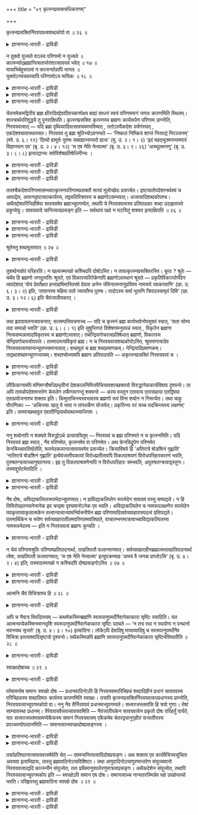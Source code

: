 +++
title = "०९ कृत्स्नप्रसक्त्यधिकरणम्"

+++

कृत्स्नप्रसक्तिर्निरवयवत्वशब्दकोपो वा ॥ २६ ॥  
<details><summary>ज्ञानानन्द-भारती - द्राविडी</summary>

क्रुत्स्ऩप्रसक्तिर्निरवयवत्वसप्त कोबो वा ॥ २६ ॥
</details>

न य़ुक्तो युज्यते वाऽस्य परिणामो न युज्यते ॥  
कार्त्स्न्याद्ब्रह्मानित्यताप्तेरंशात्सावयवं भवेत् ॥ १७ ॥  
मायाभिर्बहुरूपत्वं न कार्त्स्न्यान्नापि भागतः ॥  
युक्तोऽनवयवस्यापि परिणामोऽत्र मायिकः ॥ १८ ॥  
<details><summary>ज्ञानानन्द-भारती - द्राविडी</summary>

--वैयासिग न्यायमाला
</details>

<details><summary>ज्ञानानन्द-भारती - द्राविडी</summary>

इदऱ्कु (पिरह्मत्तिऱ्कु) परिणामम् (माऱुदल्) पॊरुन्दुमा? अल्लदु पॊरुन्दादा? पॊरुन्दादुबूरावुम् माऱुवदाऩाल् पिरह्मत्तिऱ्कु अनित्यत्तऩ्मैयेऱ्पडुमाऩ तिऩालुम् ऒरु अंसत्तिल् माऱुवदाऩाल् (पिरह्मम्) अवयवङ्गळैयुडैयदॆऩ्ऱु एऱ्पडुमाऩदिऩालुम्।
</details>

<details><summary>ज्ञानानन्द-भारती - द्राविडी</summary>

मायैगळिऩाल् ताऩ् पलरूबमायिरुक्कुम् तऩ्मै येऱ्पडुगिऱदु। (आगैयाल्) पूरावुम् ऎऩ्बदुमिल्लै, अंसत्तिऩालॆऩ्बदुमिल्लै। अवयव माऱ्ऱत्तिऱ्कुम् इङ्गे मायैयिऩाल् परिणामम् एऱ्पडुवदु न्यायमे।
</details>

चेतनमेकमद्वितीयं ब्रह्म क्षीरादिवद्देवादिवच्चानपेक्ष्य बाह्यं साधनं स्वयं परिणममानं जगतः कारणमिति स्थितम्। शास्त्रार्थपरिशुद्धये तु पुनराक्षिपति। कृत्स्नप्रसक्तिः कृत्स्नस्य ब्रह्मणः कार्यरूपेण परिणामः प्राप्नोति, निरवयवत्वात् — यदि ब्रह्म पृथिव्यादिवत्सावयवमभविष्यत् , ततोऽस्यैकदेशः पर्यणंस्यत् , एकदेशश्चावास्थास्यत। निरवयवं तु ब्रह्म श्रुतिभ्योऽवगम्यते — ‘निष्कलं निष्क्रियं शान्तं निरवद्यं निरञ्जनम्’ (श्वे. उ. ६। १९) ‘दिव्यो ह्यमूर्तः पुरुषः सबाह्याभ्यन्तरो ह्यजः’ (मु. उ. २। १। २) ‘इदं महद्भूतमनन्तमपारं विज्ञानघन एव’ (बृ. उ. २। ४। १२) ‘स एष नेति नेत्यात्मा’ (बृ. उ. ३। ९। २६) ‘अस्थूलमनणु’ (बृ. उ. ३। ८। ८) इत्याद्याभ्यः सर्वविशेषप्रतिषेधिनीभ्यः ।

<details><summary>ज्ञानानन्द-भारती - द्राविडी</summary>

\[मुऩ्ऩाल् जगत्तुक्कु पिरह्मम् विवर्त्त उबादाऩ कारणम् ऎऩ्ऱु सॊल्लप्पट्टदु। आऩालुम् मुऩ् अदिगरणत्तिल् प्रह्मत्तिऱ्कु पालै तिरुष्टान् दमाग कूऱियिरुप्पदाल्, पाल् तयिऱाग माऱुवदुबोल् पिरह्मम् पिरबञ्जमाग माऱुगिऱदु ऎऩ्ऱु पिरह्मम् परिणामि उबादाऩगारणम् ऎऩ्ऱु ऎण्णि केळ्वि केट्किऱाऩ्! पिरह्मम् मुऴुवदुम् उलगमाग माऱिविट्ट तॆऩ्ऱाल् पिरह्मम् अनित्यमागिविडुम् मेलुम् पिरह्मम् मुऴुवदुम् पिरबञ्जमाग माऱिविट्टाल् उलगम् तविर वेऱु पिरह्ममे इल्लामल् पोय्विडुम् इदऱ्काग पिरह्मत्तिल् पादिदाऩ् पिरबञ्जमाग माऱुगिऱदु। पादि पिरह्ममाग इरुक्किऱदॆऩ्ऱाल् पिरह्मम् अवयवङ् गळुडऩ् कूडियदाग आगिविडुम्। सुरुदिगळो पिरह्मत्तै निरवयवमागक् कूऱुगिऩ्ऱऩ। इन्द सुरुदिक्कु विरोदम् वरुम् आगैयाल् पिरह्मत्तै परिणामि उबादाऩमागक् कूऱ मुडियादु ऎऩ्ऱु पूर्वबक्षम्। पिरह्मम् परिणामि उबादाऩमिल्लै विवर्त्त उबादाऩम् मायै परिणामि उबादाऩम् पिरह्मत्तिल् माऱुदल् ऒऩ्ऱुमिल्लामलेये अदिल् पिरबञ्जत्तै तोऱ्ऱुविक्किऱदु मायैयुम् अदऩाल् तोऩ्ऱुम् पिरबञ्जमुम् पॊय् अदऩाल् तोषमिल्लै ऎऩ्ऱु सित्तान्दम्।\]
</details>

<details><summary>ज्ञानानन्द-भारती - द्राविडी</summary>

सेदऩमाय् ऒऩ्ऱाय् इरण्डावदऱ्ऱदायुळ्ळ पिरह्मम्, पाल् मुदलाऩदैप् पोलवुम् तेवादिगळैप् पोलवुम्, वॆळि सादऩत्तै अबेक्षिक्कामल्, ताऩागवे माऱुबडुवदु जगत्तिऱ्कुक् कारणम् ऎऩ्ऱु निलैत्तुविट्टदु। आऩाल् सास्तिरत्तिऩ् तात्पर्यत्तै नऩ्गु तॆळिवु पडुत्तुवदऱ्काग मऱुबडियुम् आक्षेबिक्किऱार्।
</details>

<details><summary>ज्ञानानन्द-भारती - द्राविडी</summary>

पूर्वबक्षम्: “पूरावुम् आगुम्बडि एऱ्पडुम्" पिरह्मम् पूरावुक्कुम् कार्य रूबमाग माऱुबाडु एऱ्पडुम्, अवयवमऱ्ऱदायिरुप्पदाल् पिरह्मम् पिरुदिवि मुदलाऩ तैप् पोल अवयवङ्गळुडैयदाग इरुक्कुमेयाऩाल्, अप्पॊऴुदु अदिल् ऒरु पागम् माऱुबडलाम्, मऱ्ऱॊरु पागम् अप्पडिये इरुक्कलाम्। आऩाल् पिरह्ममो अवयवमऱ्ऱदॆऩ्ऱु 'अवयव मऱ्ऱदु, सॆयलऱ्ऱदु, अडङ्गिऩदु, तोषमऱ्ऱदु, कुऱ्ऱमऱ्ऱदु" (सुवेदा ६-१९), "स्वयम्बिरगासमाय् मूर्त्तियऱ्ऱदायुळ्ळ पुरुषऩ् उळ्ळुम् वॆळियिलुम् उळ्ळवर्, पिऱप्पऱ्ऱवर्" (मुण्डग २-१-२), "इन्द पॆरिय पूदम् ऎल्लैयऱ्ऱदु, करैयऱ्ऱदु। विक्ञाऩक्कट्टिये" (पिरुहत् २-४-१२)। "अन्द इन्द आत्मा इदु अल्ल, इदु अल्ल" (पिरुहत् ३-९-२६) "स्तूलमल्लाददु, अणुवल्लाददु” (पिरुहत् ३-८-८), ऎऩ्बदु मुदलाऩ, ऎल्ला विसेषङ्गळैयुम् मऱुक्कुम् सुरुदिगळिलिरुन्दु तॆरिगिऱदु।
</details>

ततश्चैकदेशपरिणामासम्भवात्कृत्स्नपरिणामप्रसक्तौ सत्यां मूलोच्छेदः प्रसज्येत। द्रष्टव्यतोपदेशानर्थक्यं च आपद्येत, अयत्नदृष्टत्वात्कार्यस्य, तद्व्यतिरिक्तस्य च ब्रह्मणोऽसम्भवात्। अजत्वादिशब्दकोपश्च। अथैतद्दोषपरिजिहीर्षया सावयवमेव ब्रह्माभ्युपगम्येत, तथापि ये निरवयवत्वस्य प्रतिपादकाः शब्दा उदाहृतास्ते प्रकुप्येयुः। सावयवत्वे चानित्यत्वप्रसङ्ग इति — सर्वथायं पक्षो न घटयितुं शक्यत इत्याक्षिपति ॥ २६ ॥

<details><summary>ज्ञानानन्द-भारती - द्राविडी</summary>

आगैयाल् (अवयवमिल्लाददाल्) ऒरु पागत् तिऱ्कु परिणामम् ऎऩ्बदु सम्बविक्काददिऩाल् मुऴुवदऱ् कुम् परिणामम् एऱ्पड वेण्डुमॆऩ्ऱु इरुप्पदाल् मूलमे (अडिवेरे) अऱुबट्टदाग आगिविडुम्। मेलुम् कार्यमाऩ पिरबञ्जम् पिरयत्तिऩ मऩ्ऩियिलेये काणप्पडुवदाल्, अदऱ्कु वेऱाग पिरह्मम् इरुक्काद तिऩाल्, "अऱियप्पडवेण्डुम्" ऎऩ्ऱ उबदेसत्तिऱ्कु पिरयोजऩमऱ्ऱ तऩ्मैये एऱ्पडुम्। "पिऱप्पऱ्ऱदु" ऎऩ्बदु मुदलाऩ सप्तत्तिऱ्कु विरोदमुम् एऱ्पडुम्।
</details>

<details><summary>ज्ञानानन्द-भारती - द्राविडी</summary>

अल्लदु, इन्द तोषत्तै विलक्किक्कॊळ्ळ विरुम्बि पिरह्मम् अवयवङ्गळैयुडैयदुदाऩ् ऎऩ्ऱु ऒप्पुक्कॊळ्ळप्पट्टाल्, अप्पडियुम् अवयवमऱ्ऱ तॆऩ्ऱु ऎडुत्तुक्काट्टुम् सुरुदिगळ् ऎवै उदाहरिक्कप् पट्टऩवो, अवैगळुक्कु विरोदम् एऱ्पडुम्, अवयवमुडैयदु ऎऩ्ऱाल् अनित्यत् तऩ्मै ऎऩ्ऱुम् एऱ्पडुम्, ऎऩ्ऱु।
</details>

<details><summary>ज्ञानानन्द-भारती - द्राविडी</summary>

ऎव्विदत्तिलुम् इन्द पक्षम् सरिप्पडुत्तक् कूडियदिल्लै ऎऩ्ऱु आक्षेबिक्किऱाऩ्।
</details>

श्रुतेस्तु शब्दमूलत्वात् ॥ २७ ॥  
<details><summary>ज्ञानानन्द-भारती - द्राविडी</summary>

च्रुदेस्तु सप्तमूलत्वात् ॥ २७ ॥
</details>

तुशब्देनाक्षेपं परिहरति। न खल्वस्मत्पक्षे कश्चिदपि दोषोऽस्ति। न तावत्कृत्स्नप्रसक्तिरस्ति। कुतः ? श्रुतेः — यथैव हि ब्रह्मणो जगदुत्पत्तिः श्रूयते, एवं विकारव्यतिरेकेणापि ब्रह्मणोऽवस्थानं श्रूयते — प्रकृतिविकारयोर्भेदेन व्यपदेशात् ‘सेयं देवतैक्षत हन्ताहमिमास्तिस्रो देवता अनेन जीवेनात्मनानुप्रविश्य नामरूपे व्याकरवाणि’ (छा. उ. ६। ३। २) इति, ‘तावानस्य महिमा ततो ज्यायाँश्च पूरुषः। पादोऽस्य सर्वा भूतानि त्रिपादस्यामृतं दिवि’ (छा. उ. ३। १२। ६) इति चैवंजातीयकात् ।

<details><summary>ज्ञानानन्द-भारती - द्राविडी</summary>

‘आऩाल्” ऎऩ्ऱ सप्तत्तिऩाल् आक्षेबत्तैमऱुक् किऱार्। ऎङ्गळ् पक्षत्तिल् ऎव्विद तोषमुम् किडैयादे। पूरावुम् आगुम् ऎऩ्बदु इल्लै। एऩ्? “सुरुदियिलिरुन्दु” पिरह्मत्तिलिरुन्दु जगत्तिऩ् उत्पत्ति ऎप्पडि सॊल्लप् पट्टिरुक्किऱदो, अप्पडिये विगारत्तिऱ्कु वेऱागवुम् पिरह्मत्तिऩ् इरुप्पु सॊल्लप्पट्टिरुक्किऱदु, पिरगिरु तिक्कुम् विगारत्तिऱ्कुम् (कारणत्तिऱ्कुम्, कार्यत्तिऱ्कुम्) वेऱ्ऱुमै कुऱिप्पिट्टिरुक्किऱबडियाल्। अन्द इन्द तेवदै (पिरह्मम्) आलोसित्तदु। इन्द मूऩ्ऱु तेवदैगळैयुम् (तेजस्, अप्पु, अऩ्ऩम् ऎऩ्बवै कळैयुम्) इन्द जीवात्मा रूबमाग पुगुन्दु नाम रूबङ् गळै सॆय्वेऩ्" (सान्।६-३-२) ऎऩ्ऱुम् "इदिऩुडैय महिमै अव्वळवु। अदैयुंविड पॆरिदु पुरुषऩ्; ऎल्ला पूदङ्गळुम् इवरुडैय काल् पागम्; इवरुडैय नासमऱ्ऱ मुक्काल् पागम् त्युलोगत्तिल् इरुक्किऱदु” (सान्।३-१२-६) ऎऩ्ऱुम्, इदुबोलवुळ्ळदिलिरुन्दुम्।
</details>

तथा हृदयायतनत्ववचनात्; सत्सम्पत्तिवचनाच्च — यदि च कृत्स्नं ब्रह्म कार्यभावेनोपयुक्तं स्यात्, ‘सता सोम्य तदा सम्पन्नो भवति’ (छा. उ. ६। ८। १) इति सुषुप्तिगतं विशेषणमनुपपन्नं स्यात् , विकृतेन ब्रह्मणा नित्यसम्पन्नत्वादविकृतस्य च ब्रह्मणोऽभावात्। तथेन्द्रियगोचरत्वप्रतिषेधात् ब्रह्मणो, विकारस्य चेन्द्रियगोचरत्वोपपत्तेः। तस्मादस्त्यविकृतं ब्रह्म। न च निरवयवत्वशब्दकोपोऽस्ति, श्रूयमाणत्वादेव निरवयवत्वस्याप्यभ्युपगम्यमानत्वात्। शब्दमूलं च ब्रह्म शब्दप्रमाणकम्। नेन्द्रियादिप्रमाणकम्। तद्यथाशब्दमभ्युपगन्तव्यम्। शब्दश्चोभयमपि ब्रह्मणः प्रतिपादयति — अकृत्स्नप्रसक्तिं निरवयवत्वं च ।

<details><summary>ज्ञानानन्द-भारती - द्राविडी</summary>

अप्पडिये ह्रुदयत्तै इरुप्पिडमाग सॊल्लियिरुप्पदालुम्, सत्वस्तुवुडऩ् ऒऩ्ऱु सेर्वदाग सॊल्लियिरुप्पदालुम्। पिरह्मम् पूरावुम् कार्यमाय् उबयोगप्पट्टुविडुमेयाऩाल् "हे सोम्य, अप्पॊऴुदु सत्तुडऩ् ऒऩ्ऱु सेर्न्दवऩाग आगिऱाऩ्” (सान्।६-८-१) ऎऩ्ऱु सु षुप्ति विषयमाय् कुऱिप्पिट्टिरुप्पदु पॊरुन्दादु विगारमडैन्द पिरह्मत्तुडऩ् ऎप्पॊऴुदुम् ऒऩ्ऱुबट्टु इरुप्प तिऩालुम्। विगारमडैयाद पिरह्मम् इल्लाददिऩालुम्, अप्पडिये पिरह्मत्तिऱ्कु, इन्दिरियङ्गळुक्कु विषयमायिरुक्कुम् तऩ्मै मऱुक्कप्पट्टिरुप्पदालुम्, विगारत्तिऱ्कु इन्दिरियङ्गळुक्कु विषयमायिरुक्कुम् तऩ्मै पॊरुन्दुवदिऩालुम्, आगैयाल् विगारत्तै यडैयाद पिरह्मम् उण्डु।
</details>

<details><summary>ज्ञानानन्द-भारती - द्राविडी</summary>

अवयवमऱ्ऱदॆऩ्ऱ सप्तत्तिऱ्कु विरोदमु मिल्लै, (वेदत्तिऩाल्) सॊल्लप्पडुवदिऩालेये अवयवमऱ्ऱ तऩ्मैयुम् ऒप्पुक्कॊळ्ळप्पडुवदिऩाल् सप्तत्तैये मूलमायुळ्ळदु पिरह्मम्, सप्तत्तैये पिरमाणमायुडैयदु, इन्दिरियङ्गळ् मुदलाऩदै पिरमाणमागवुडैयदल्ल; आगैयाल् सप्तम् ऎप्पडियिरुक्किऱदो अप्पडिये अऱियप्पड वेण्डियदु। सप्तमो पिरह्मत्तिऱ्कु पूरावुम् आगात् तऩ्मै अवयवमऱ्ऱ तऩ्मै, इरण्डैयुमे ऎडुत्तुच् चॊल्गिऱदु।
</details>

लौकिकानामपि मणिमन्त्रौषधिप्रभृतीनां देशकालनिमित्तवैचित्र्यवशाच्छक्तयो विरुद्धानेककार्यविषया दृश्यन्ते। ता अपि तावन्नोपदेशमन्तरेण केवलेन तर्केणावगन्तुं शक्यन्ते — अस्य वस्तुन एतावत्य एतत्सहाया एतद्विषया एतत्प्रयोजनाश्च शक्तय इति। किमुताचिन्त्यस्वभावस्य ब्रह्मणो रूपं विना शब्देन न निरूप्येत। तथा चाहुः पौराणिकाः — ‘अचिन्त्याः खलु ये भावा न तांस्तर्केण योजयेत्। प्रकृतिभ्यः परं यच्च तदचिन्त्यस्य लक्षणम्’ इति। तस्माच्छब्दमूल एवातीन्द्रियार्थयाथात्म्याधिगमः ।

<details><summary>ज्ञानानन्द-भारती - द्राविडी</summary>

उलगत्तिलुळ्ळ मणि, मन्दिरम्, औ षदम् मुदलियवैगळुक्कुक्कूड तेसम् कालम् निमित्तम् इवैगळिऩ् वैसित्तिरियम् कारणमाग विरुत्तमाऩ अनेग कार्य विषयमायुळ्ळ सक्तिगळ् काणप्पडुगिऩ् ऱऩ। अवैगळ् कूड, इन्द वस्तुविऱ्कु इव्वळवु, इन्द उदवियुळ्ळदु, इदै विषयमायुळ्ळदु, इन्दप् पिरयो जऩमुळ्ळदु इदऩ् सक्तिगळ् ऎऩ्ऱु उबदेसमऩ्ऩियिल् वॆऱुम् तर्क्कत्तिऩाल् अऱिय मुडिवदिल्लै। आलोसिक्क मुडियाद स्वबावमुळ्ळ पिरह्मत्तिऩ् स्वरूबम् सप्तमिल्लामल् निरूबिक्कमुडियादु ऎऩ्बदैच् चॊल्लवुम् वेण्डुमा? अप्पडिये पौराणिगर्गळुम् सॊल्गि ऱार्गळ्। 'ऎन्द विषयङ्गळ् आलोसिक्क मुडियाद वैगळो अवैगळो तर्क्कत्तुडऩ् सेर्क्कक्कूडादु। पिरगिरुदि कळुक्कु अप्पाल् ऎदु इरुक्किऱदो, अदु निऩैक्क मुडियादत्तिऱ्कु लक्षणम्” ऎऩ्ऱु। आगैयाल् इन्दिरियङ्गळै मीऱियुळ्ळ विषयङ्गळिऩ् वास्तवत् तऩ्मैयै अऱिवदु सप्तत्तैये मूलमायुळ्ळदु।
</details>

ननु शब्देनापि न शक्यते विरुद्धोऽर्थः प्रत्याययितुम् — निरवयवं च ब्रह्म परिणमते न च कृत्स्नमिति। यदि निरवयवं ब्रह्म स्यात् , नैव परिणमेत, कृत्स्नमेव वा परिणमेत। अथ केनचिद्रूपेण परिणमेत केनचिच्चावतिष्ठेतेति, रूपभेदकल्पनात्सावयवमेव प्रसज्येत। क्रियाविषये हि ‘अतिरात्रे षोडशिनं गृह्णाति’ ‘नातिरात्रे षोडशिनं गृह्णाति’ इत्येवंजातीयकायां विरोधप्रतीतावपि विकल्पाश्रयणं विरोधपरिहारकारणं भवति, पुरुषतन्त्रत्वाच्चानुष्ठानस्य। इह तु विकल्पाश्रयणेनापि न विरोधपरिहारः सम्भवति, अपुरुषतन्त्रत्वाद्वस्तुनः। तस्माद्दुर्घटमेतदिति ।

<details><summary>ज्ञानानन्द-भारती - द्राविडी</summary>

सप्तत्तिऩालुम्गूड विरुत्तमायिरुक्किऱ विषयत् तै पोदिक्कमुडियादे? अवयवमिल्लाद पिरह्मम् परिणमिक्किऱदु। आऩाल् पूरावुमिल्लै ऎऩ्ऱु। पिरह्मम् अवयवमऱ्ऱदॆऩ्ऱाल् परिणमिक्कवे सॆय्यादु, अल्लदु पूरावुमे परिणमिक्कवेण्डुम्। अल्लदु, ऒरु रूबत्तिऩाल् परिणमिक्किऱदु, ऒरु रूबत्तिऩाल् अप्पडिये इरुक्किऱदु, ऎऩ्ऱाल् रूबत्तिल् वेऱुबाडु कल्बिप्पदिऩाल् अवयवमुळ्ळदागवे एऱ्पडुम्।
</details>

<details><summary>ज्ञानानन्द-भारती - द्राविडी</summary>

कर्माक्कळ् विषयत्तिल् "अदिगारत्तिल् षोड सियै ऎडुत्तुक्कॊळ्ळवुम्” “अदिरात्रत्तिल् षोडसियै ऎडुत्तुक्कॊळ्ळक्कूडादु" ऎऩ्बदु पोलुळ्ळ विरोदत् तोऱ्ऱमिरुक्कैयिलुम् विगल्बत्तै आसिरयिप्पदु विरोदत्तै परिहरिक्कक् कारणमाग एऱ्पडुगिऱदु। अऩुष्टाऩम् पुरुषऩुक्कु अदीऩमायिरुप्पदाल्। इङ्गेयो विगल्बत्तै आसिरयित्तालुम् कूड विरोदत् तिऱ्कु परिहारम् एऱ्पडादु। वस्तु पुरुषऩुक्कु अदीऩमिल् लाददिऩाल्। आगैयाल् इदु सरिप्पडुत्त मुडियादु, ऎऩ्ऱु
</details>

नैष दोषः, अविद्याकल्पितरूपभेदाभ्युपगमात्। न ह्यविद्याकल्पितेन रूपभेदेन सावयवं वस्तु सम्पद्यते। न हि तिमिरोपहतनयनेनानेक इव चन्द्रमा दृश्यमानोऽनेक एव भवति। अविद्याकल्पितेन च नामरूपलक्षणेन रूपभेदेन व्याकृताव्याकृतात्मकेन तत्त्वान्यत्वाभ्यामनिर्वचनीयेन ब्रह्म परिणामादिसर्वव्यवहारास्पदत्वं प्रतिपद्यते। पारमार्थिकेन च रूपेण सर्वव्यवहारातीतमपरिणतमवतिष्ठते, वाचारम्भणमात्रत्वाच्चाविद्याकल्पितस्य नामरूपभेदस्य — इति न निरवयवत्वं ब्रह्मणः कुप्यति ।

<details><summary>ज्ञानानन्द-भारती - द्राविडी</summary>

इदु तोषमल्ल, अवित्यैयिऩाल् कल्बिक्कप् पट्ट रूबङ्गळिऩ् पेदत्तै ऒप्पुक् कॊळ्वदाल्, अवित्यैयिऩाल् कल्बिक्कप्पट्ट रूब पेदत्तिऩाल् वस्तु अवयवमुळ्ळदाग आगादु। तिमिररोगत्तिऩाल् पीडिक्कप्पट्ट कण्णिऩाल् पल पोल पार्क्कप्पडुम् सन्दिरऩ् पल आवदिल्लैये? अवित्यैयिऩाल् कल्बिदमाऩ, नामरूब लक्षणमाऩ, वियागिरुदम् अवियागिरुद मॆऩ्ऱ तऩ्मैयुडैय, अदुवे अल्लदु वेऱे ऎऩ्ऱु निर्वसऩम् सॆय्यमुडियाददाऩ रूबबेदत्तिऩाल् पिरह्ममाऩदु परिणामम् मुदलिय ऎल्ला व्यवहारत्तिऱ्कुम् आस्पदमायिरुक्कुम् तऩ्मैयै अडैगिऱदु। वास्तवमाऩ रूबत्तुडऩो ऎल्ला वियवहा रत्तैयुम् ताण्डिऩदाय् परिणाम मडैयाददाय् इरुन्दु वरुगिऱदु। अवित्यैयिऩाल् कल्बिक्कप्पडुम् नामरूब पेदम् वाक्किऩाल् मात्तिरम् आरम्बिक्कप्पडुवदिऩाल्, पॊय्याऩदाल् पिरह्मत्तिऩ् अवयमऱ्ऱ तऩ्मै विरोदप्पडुवदिल्लै।
</details>

न चेयं परिणामश्रुतिः परिणामप्रतिपादनार्था, तत्प्रतिपत्तौ फलानवगमात्। सर्वव्यवहारहीनब्रह्मात्मभावप्रतिपादनार्था त्वेषा, तत्प्रतिपत्तौ फलावगमात्; ‘स एष नेति नेत्यात्मा’ इत्युपक्रम्याह ‘अभयं वै जनक प्राप्तोऽसि’ (बृ. उ. ४। २। ४) इति; तस्मादस्मत्पक्षे न कश्चिदपि दोषप्रसङ्गोऽस्ति ॥ २७ ॥

<details><summary>ज्ञानानन्द-भारती - द्राविडी</summary>

मेलुम्, परिणामत्तैच् चॊल्लुम् इन्द सुरुदि परिणामत्तै ऎडुत्तुच् चॊल्वदै पिरयोजऩमा युडैयदल्ल, अदै अऱिवदऩाल् पलऩ् ऎदुवुम् काणप्पडादददिऩाल्; आऩाल् ऎल्ला व्यवहारमु मऱ्ऱ पिरह्मत्तैये आत्मस्वरूबमाग ऎडुत्तुक् काट्टुवदैये पिरयोजऩमुडैयदु, अदै अऱिव तिऩाल् पलऩ् काणप्पडुवदाल्, "अन्द इन्द आत्मा इदु अल्ल, इदु अल्ल" ऎऩ्ऱु आरम्बित्तु "हे जऩगरे, पयमऱ्ऱ निलैयैये अडैन्दु विट्टीर्" (पिरुहत्। ४-२-४) ऎऩ्ऱु सॊल्गिऱदु।
</details>

<details><summary>ज्ञानानन्द-भारती - द्राविडी</summary>

आगैयाल् ऎङ्गळ् पक्षत्तिल् ऎव्विद तोषत्तिऱ्कुम् इडमिल्लै।
</details>

आत्मनि चैवं विचित्राश्च हि ॥ २८ ॥  
<details><summary>ज्ञानानन्द-भारती - द्राविडी</summary>

आत्मनि सैवम् विसित्राच्च हि ॥ २८ ॥
</details>

अपि च नैवात्र विवदितव्यम् — कथमेकस्मिन्ब्रह्मणि स्वरूपानुपमर्देनैवानेकाकारा सृष्टिः स्यादिति। यत आत्मन्यप्येकस्मिन्स्वप्नदृशि स्वरूपानुपमर्देनैवानेकाकारा सृष्टिः पठ्यते — ‘न तत्र रथा न रथयोगा न पन्थानो भवन्त्यथ सृजते’ (बृ. उ. ४। ३। १०) इत्यादिना। लोकेऽपि देवादिषु मायाव्यादिषु च स्वरूपानुपमर्देनैव विचित्रा हस्त्यश्वादिसृष्टयो दृश्यन्ते। तथैकस्मिन्नपि ब्रह्मणि स्वरूपानुपमर्देनैवानेकाकारा सृष्टिर्भविष्यतीति ॥ २८ ॥

<details><summary>ज्ञानानन्द-भारती - द्राविडी</summary>

मेलुम्, ऒऩ्ऱागविरुक्कुम् पिरह्मत्तिल् स्वरूबत्तैक् कॆडुक्कामले पलविद रूबमाऩ स्रुष्टि ऎप्पडियिरुक्क मुडियुम् ऎऩ्ऱ इन्द विषयत्तिल् विवादम् सॆय्यक्कूडियदु इल्लै। एऩॆऩ्ऱाल्, ऒऩ्ऱागवे यिरुन्दुगॊण्डु स्वप्ऩम् पार्क्किऱ ऒरे आत्मा विऩिडत्तिलेये, स्वरूबत्तैक् कॆडुक्कामले, पलविद रूबमाऩ स्रुष्टि सॊल्लप्पडुगिऱदु, “अङ्गे रदङ्गळ्, रदत्तिल् कट्टुगिऱ कुदिरैगळ् वीदिगळ् किडैयादु, आऩाल् रदङ्गळैयुम् रदत्तिल् कट्टप्पडुम् कुदिरैगळैयम् वीदिगळैयुम् स्रुष्टिक्किऱाऩ्" (पिरुहत् ४-३-१०) ऎऩ्बदु मुदलाऩदिऩाल् उलगत्तिलुम् कूड, तेवर् मुदलाऩवर्गळिडत्तिलुम् मायावि मुदलाऩवर् कळिडत्तिलुम् तऩ् स्वरूबत्तैक् कॆडुक्कामले, विसित्तिरमाग उळ्ळ याऩै कुदिरै मुदलिय स्रुष्टिगळ् काणप्पडुगिऩ्ऱऩ। अप्पडिये ऒऩ्ऱागवेयिरुक्कुम् पिरह्मत्तिलुम्, स्वरूबत्तिऱ्कु कॆडुदलिल्लामले, पल रूबमायुळ्ळ स्रुष्टि एऱ्पडलाम् ऎऩ्ऱु।
</details>

स्वपक्षदोषाच्च ॥ २९ ॥  
<details><summary>ज्ञानानन्द-भारती - द्राविडी</summary>

स्वबक्षदोषाच्च ॥ २९ ॥
</details>

परेषामप्येष समानः स्वपक्षे दोषः — प्रधानवादिनोऽपि हि निरवयवमपरिच्छिन्नं शब्दादिहीनं प्रधानं सावयवस्य परिच्छिन्नस्य शब्दादिमतः कार्यस्य कारणमिति स्वपक्षः। तत्रापि कृत्स्नप्रसक्तिर्निरवयवत्वात्प्रधानस्य प्राप्नोति, निरवयवत्वाभ्युपगमकोपो वा। ननु नैव तैर्निरवयवं प्रधानमभ्युपगम्यते। सत्त्वरजस्तमांसि हि त्रयो गुणाः। तेषां साम्यावस्था प्रधानम्। तैरेवावयवैस्तत्सावयवमिति — नैवंजातीयकेन सावयवत्वेन प्रकृतो दोषः परिहर्तुं पार्यते, यतः सत्त्वरजस्तमसामप्येकैकस्य समानं निरवयवत्वम् एकैकमेव चेतरद्वयानुगृहीतं सजातीयस्य प्रपञ्चस्योपादानमिति — समानत्वात्स्वपक्षदोषप्रसङ्गस्य ।

<details><summary>ज्ञानानन्द-भारती - द्राविडी</summary>

तऩ् पक्षत्तिल् तोषम् ऎऩ्ऱ इदु मऱ्ऱवर्गळुक्कुम् समाऩम्। पिरदाऩत्तै कारणमागच् चॊल्लुगिऱवरुक्कुम्, अवयवमऱ्ऱदाय् अळवुक्कुळ् पडा तदाय् सप्तम् मुदलियदऱ्ऱदाय् इरुक्कुम् पिरदाऩम् अवय वमुळ्ळदाय् अळवुक्कुळ्बट्टदाय् सप्तम् मुदलियदुडऩ् कूडियदाय् इरुक्कुम् कार्यत्तिऱ्कुक् कारणम् ऎऩ्बदु तऩ् पक्षम् अङ्गेयुम् पिरदाऩम् अवयवमऱ्ऱदायिरुप्पदाल् पूरावुम् आवदु ऎऩ्बदु अल्लदु अवयवमऱ्ऱदॆऩ्ऱु ऒप्पुक्कॊण्डदऱ्कु विरोदमो एऱ्पडुम्।
</details>

<details><summary>ज्ञानानन्द-भारती - द्राविडी</summary>

अवर्गळाल् पिरदाऩम् अवयमऱ्ऱदॆऩ्ऱु ऒप्पुक् कॊळ्ळप्पडवे इल्लैये? सत्वम् रजस्, तमस् ऎऩ्ऱु मूऩ्ऱु कुणङ्गळ् नित्यमाऩवै अवैगळ् समाऩमायिरुक्कुम् निलै पिरदाऩम्; अन्द अवयवङ्गळिऩालेये अदु अवयवमुळ्ळदु ऎऩ्ऱाल्, इम्मादिरियुळ्ळ अवयवमुळ्ळ तऩ्मैयिऩाल् पिरगिरुदमाऩ तोषम् परिहरिक्क मुडियादु। एऩॆऩ्ऱाल्, सत्वम्, रजस्, तमस् इवैगळुक्कुळ्ळुम् ऒव्वॊऩ्ऱुम् अवयवमऱ्ऱदु ऎऩ्बदु समाऩम्। ऒव्वॊऩ्ऱुमे मऱ्ऱ इरण्डुडऩ् सेर्न्दु सजादीयमाऩ पिरबञ्जत्तिऱ्कु उबादाऩम् ऎऩ्ऱु तऩ् पक्षत्तिल् तोषम् एऱ्पडुवदु समाऩमायिरुप्पदाल्।
</details>

तर्काप्रतिष्ठानात्सावयवत्वमेवेति चेत् — एवमप्यनित्यत्वादिदोषप्रसङ्गः। अथ शक्तय एव कार्यवैचित्र्यसूचिता अवयवा इत्यभिप्रायः, तास्तु ब्रह्मवादिनोऽप्यविशिष्टाः। तथा अणुवादिनोऽप्यणुरण्वन्तरेण संयुज्यमानो निरवयवत्वाद्यदि कार्त्स्न्येन संयुज्येत, ततः प्रथिमानुपपत्तेरणुमात्रत्वप्रसङ्गः। अथैकदेशेन संयुज्येत, तथापि निरवयवत्वाभ्युपगमकोप इति — स्वपक्षेऽपि समान एष दोषः। समानत्वाच्च नान्यतरस्मिन्नेव पक्षे उपक्षेप्तव्यो भवति। परिहृतस्तु ब्रह्मवादिना स्वपक्षे दोषः ॥ २९ ॥

<details><summary>ज्ञानानन्द-भारती - द्राविडी</summary>

तर्क्कत्तिऱ्कु निलैयिल्लाददिऩाल् अवयव मुळ्ळदागवे इरुक्कट्टुमे। (अप्पॊऴुदु क्रुत्स्ऩ प्रसक्ति ऎऩ्ऱ तोषमिल्लै) ऎऩ्ऱाल्, अप्पडियुम् अनित्यत्तऩ्मै मुदलाऩ तोषङ्गळ् एऱ्पडुम्।
</details>

<details><summary>ज्ञानानन्द-भारती - द्राविडी</summary>

अल्लदु, कार्यत्तिलुळ्ळ विसित्तिरत्तऩ्मै यिऩाल् सूसिक्कप्पडुगिऱ (कारणत्तिलुळ्ळ) सक्तिगळे अवयवङ्गळ् ऎऩ्ऱु अबिप्पिरायम् ऎऩ्ऱाल्, अवैगळ् पिरह्मत्तैक् कारणमागच् चॊल्गिऱवरुक्कुम् पॊदु।
</details>

<details><summary>ज्ञानानन्द-भारती - द्राविडी</summary>

अप्पडिये अणुवैच् चॊल्गिऱवरुक्कुम्, ऒरु अणु मऱ्ऱॊरु अणुवुडऩ् सेरुम्बोदु, अवयव मऱ्ऱदल् पूरावुमे सेरुमेयाऩाल् अप्पॊऴुदु (कारियमाऩ त्व्यणुगत्तिऱ्कु) परुमऩावदु (अदिग परिमाणम्) पॊरुन्दाददिऩाल् अणुमात्तिरमागवे इरुक्कुम्बडि एऱ्पडुम्। अल्लदु ऒरु पागत्तिऩाल् सेरुमेयाऩाल्, अप्पडियाऩालुम् अवयवमऱ्ऱदॆऩ्ऱु ऒप्पुक्कॊण्डदऱ्कु विरोदम्- ऎऩ्ऱु तऩ् पक्षत्तिलुम् इन्द तोषम् समाऩमागुम् (तोषम्) समाऩमायिरुप् पदाल् ऒरु पक्षत्तिल् मात्तिरम् तोषम् सुमत्तक् कूडियदाग आगादु। पिरह्मत्तै सॊल्गिऱवरालो तऩ् पक्षत्तिल् सॊल्लप्पडुम् तोषम् परिहरिक्कप्पट्टु विट्टदु।
</details>

